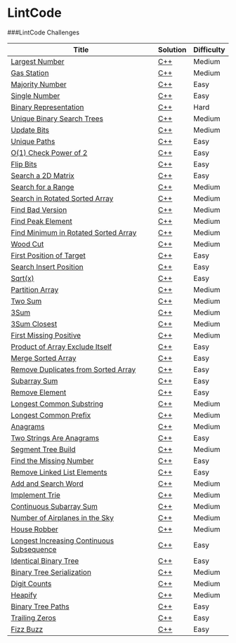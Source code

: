 LintCode
========

###LintCode Challenges

| Title | Solution | Difficulty |
| ----- | -------- | ---------- |
|[Largest Number](http://www.lintcode.com/en/problem/largest-number/)| [C++](./largest-number/largest-number.cpp) |Medium|
|[Gas Station](http://www.lintcode.com/en/problem/gas-station/)| [C++](./gas-station/gas-station.cpp) |Medium|
|[Majority Number](http://www.lintcode.com/en/problem/majority-number/)| [C++](./majority-number/majority-number.cpp) |Easy|
|[Single Number](http://www.lintcode.com/en/problem/single-number/)| [C++](./single-number/single-number.cpp) |Easy|
|[Binary Representation](http://www.lintcode.com/en/problem/binary-representation/)| [C++](./binary-representation/binary-representation.cpp) |Hard|
|[Unique Binary Search Trees](http://www.lintcode.com/en/problem/unique-binary-search-trees/)| [C++](./unique-binary-search-trees/unique-binary-search-trees.cpp) |Medium|
|[Update Bits](http://www.lintcode.com/en/problem/update-bits/)| [C++](./update-bits/update-bits.cpp) |Medium|
|[Unique Paths](http://www.lintcode.com/en/problem/unique-paths/)| [C++](./unique-paths/unique-paths.cpp) |Easy|
|[O(1) Check Power of 2](http://www.lintcode.com/en/problem/o1-check-power-of-2/)| [C++](./o1-check-power-of-2/o1-check-power-of-2.cpp) |Easy|
|[Flip Bits](http://www.lintcode.com/en/problem/flip-bits/)| [C++](./flip-bits/flip-bits.cpp) |Easy|
|[Search a 2D Matrix](http://www.lintcode.com/en/problem/search-a-2d-matrix/)| [C++](./search-a-2d-matrix/search-a-2d-matrix.cpp) |Easy|
|[Search for a Range](http://www.lintcode.com/en/problem/search-for-a-range/)| [C++](./search-for-a-range/search-for-a-range.cpp) |Medium|
|[Search in Rotated Sorted Array](http://www.lintcode.com/en/problem/search-in-rotated-sorted-array/)| [C++](./search-in-rotated-sorted-array/search-in-rotated-sorted-array.cpp) |Medium|
|[Find Bad Version](http://www.lintcode.com/en/problem/find-bad-version/)| [C++](./find-bad-version/find-bad-version.cpp) |Medium|
|[Find Peak Element](http://www.lintcode.com/en/problem/find-peak-element/)| [C++](./find-peak-element/find-peak-element.cpp) |Medium|
|[Find Minimum in Rotated Sorted Array](http://www.lintcode.com/en/problem/find-minimum-in-rotated-sorted-array/)| [C++](./find-minimum-in-rotated-sorted-array/find-minimum-in-rotated-sorted-array.cpp) |Medium|
|[Wood Cut](http://www.lintcode.com/en/problem/wood-cut/)| [C++](./wood-cut/wood-cut.cpp) |Medium|
|[First Position of Target](http://www.lintcode.com/en/problem/first-position-of-target/)| [C++](./first-position-of-target/first-position-of-target.cpp) |Easy|
|[Search Insert Position](http://www.lintcode.com/en/problem/search-insert-position/)| [C++](./search-insert-position/search-insert-position.cpp) |Easy|
|[Sqrt(x)](http://www.lintcode.com/en/problem/search-insert-position/)| [C++](./search-insert-position/search-insert-position.cpp) |Easy|
|[Partition Array](http://www.lintcode.com/en/problem/partition-array/)| [C++](./partition-array/partition-array.cpp) |Medium|
|[Two Sum](http://www.lintcode.com/en/problem/two-sum/)| [C++](./two-sum/two-sum.cpp) |Medium|
|[3Sum](http://www.lintcode.com/en/problem/3sum/)| [C++](./3sum/3sum.cpp) |Medium|
|[3Sum Closest](http://www.lintcode.com/en/problem/3sum-closest/)| [C++](./3sum-closest/3sum-closest.cpp) |Medium|
|[First Missing Positive](http://www.lintcode.com/en/problem/first-missing-positive/)| [C++](./first-missing-positive/first-missing-positive.cpp) |Medium|
|[Product of Array Exclude Itself](http://www.lintcode.com/en/problem/product-of-array-exclude-itself/)| [C++](./product-of-array-exclude-itself/product-of-array-exclude-itself.cpp) |Easy|
|[Merge Sorted Array](http://www.lintcode.com/en/problem/merge-sorted-array/)| [C++](./merge-sorted-array/merge-sorted-array.cpp) |Easy|
|[Remove Duplicates from Sorted Array](http://www.lintcode.com/en/problem/remove-duplicates-from-sorted-array/)| [C++](./remove-duplicates-from-sorted-array/remove-duplicates-from-sorted-array.cpp) |Easy|
|[Subarray Sum](http://www.lintcode.com/en/problem/subarray-sum/)| [C++](./subarray-sum/subarray-sum.cpp) |Easy|
|[Remove Element](http://www.lintcode.com/en/problem/remove-element/)| [C++](./remove-element/remove-element.cpp) |Easy|
|[Longest Common Substring](http://www.lintcode.com/en/problem/longest-common-substring/)| [C++](./longest-common-substring/longest-common-substring.cpp) |Medium|
|[Longest Common Prefix](http://www.lintcode.com/en/problem/longest-common-prefix/)| [C++](./longest-common-prefix/longest-common-prefix.cpp) |Medium|
|[Anagrams](http://www.lintcode.com/en/problem/anagrams/)| [C++](./anagrams/anagrams.cpp) |Medium|
|[Two Strings Are Anagrams](http://www.lintcode.com/en/problem/two-strings-are-anagrams/)| [C++](./two-strings-are-anagrams/two-strings-are-anagrams.cpp) |Easy|
|[Segment Tree Build](http://www.lintcode.com/en/problem/segment-tree-build/)| [C++](./segment-tree-build/segment-tree-build.cpp) |Medium|
|[Find the Missing Number](http://www.lintcode.com/en/problem/find-the-missing-number/)| [C++](./find-the-missing-number/find-the-missing-number.cpp) |Easy|
|[Remove Linked List Elements](http://www.lintcode.com/en/problem/remove-linked-list-elements/)| [C++](./remove-linked-list-elements/remove-linked-list-elements.cpp) |Easy|
|[Add and Search Word](http://www.lintcode.com/en/problem/add-and-search-word/)| [C++](./add-and-search-word/add-and-search-word.cpp) |Medium|
|[Implement Trie](http://www.lintcode.com/en/problem/implement-trie/)| [C++](./implement-trie/implement-trie.cpp) |Medium|
|[Continuous Subarray Sum](http://www.lintcode.com/en/problem/continuous-subarray-sum/)| [C++](./continuous-subarray-sum/continuous-subarray-sum.cpp) |Medium|
|[Number of Airplanes in the Sky](http://www.lintcode.com/en/problem/number-of-airplanes-in-the-sky/)| [C++](./number-of-airplanes-in-the-sky/number-of-airplanes-in-the-sky.cpp) |Medium|
|[House Robber](http://www.lintcode.com/en/problem/house-robber/)| [C++](./house-robber/house-robber.cpp) |Medium|
|[Longest Increasing Continuous Subsequence](http://www.lintcode.com/en/problem/longest-increasing-continuous-subsequence/)| [C++](./longest-increasing-continuous-subsequence/longest-increasing-continuous-subsequence.cpp) |Easy|
|[Identical Binary Tree](http://www.lintcode.com/en/problem/identical-binary-tree/)| [C++](./identical-binary-tree/identical-binary-tree.cpp) |Easy|
|[Binary Tree Serialization](http://www.lintcode.com/en/problem/binary-tree-serialization/)| [C++](./binary-tree-serialization/binary-tree-serialization.cpp) |Medium|
|[Digit Counts](http://www.lintcode.com/en/problem/digit-counts/)| [C++](./digit-counts/digit-counts.cpp) |Medium|
|[Heapify](http://www.lintcode.com/en/problem/heapify/)| [C++](./heapify/heapify.cpp) |Medium|
|[Binary Tree Paths](http://www.lintcode.com/en/problem/binary-tree-paths/)| [C++](./binary-tree-paths/binary-tree-paths.cpp) |Easy|
|[Trailing Zeros](http://www.lintcode.com/en/problem/trailing-zeros/)| [C++](./trailing-zeros/trailing-zeros.cpp) |Easy|
|[Fizz Buzz](http://www.lintcode.com/en/problem/fizz-buzz/)| [C++](./fizz-buzz/fizz-buzz.cpp) |Easy|
